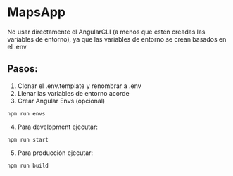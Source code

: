 # MapsApp
No usar directamente el AngularCLI (a menos que estén creadas las variables de entorno), ya que las variables de entorno se crean basados en el .env

## Pasos:
1. Clonar el .env.template y renombrar a .env
2. Llenar las variables de entorno acorde
3. Crear Angular Envs (opcional)

```
npm run envs
```

4. Para development ejecutar:
```
npm run start
```

5. Para producción ejecutar:
```
npm run build
``` 